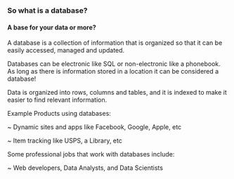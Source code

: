 ### So what is a database?
#### A base for your data or more?

A database is a collection of information that is organized so that it can be easily accessed, managed and updated.

Databases can be electronic like SQL or non-electronic like a phonebook. As long as there is information stored in a location it can be considered a database!

Data is organized into rows, columns and tables, and it is indexed to make it easier to find relevant information.

Example Products using databases:

~ Dynamic sites and apps like Facebook, Google, Apple, etc

~ Item tracking like USPS, a Library, etc

Some professional jobs that work with databases include:

~ Web developers, Data Analysts, and Data Scientists
